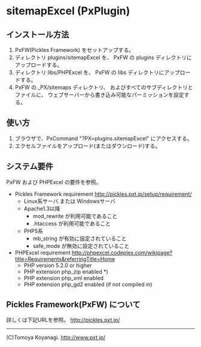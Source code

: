 # sitemapExcel (PxPlugin)

## インストール方法

1. PxFW(Pickles Framework) をセットアップする。
2. ディレクトリ plugins/sitemapExcel を、
   PxFW の plugins ディレクトリにアップロードする。
3. ディレクトリ libs/PHPExcel を、
   PxFW の libs ディレクトリにアップロードする。
4. PxFW の _PX/sitemaps ディレクトリ、
   およびすべてのサブディレクトリとファイルに、
   ウェブサーバーから書き込み可能なパーミッションを設定する。

## 使い方

1. ブラウザで、PxCommand "?PX=plugins.sitemapExcel" にアクセスする。
2. エクセルファイルをアップロード(またはダウンロード)する。

## システム要件

PxFW および PHPExcel の要件を参照。

- Pickles Framework requirement http://pickles.pxt.jp/setup/requirement/
	- Linux系サーバ または Windowsサーバ
	- Apache1.3以降
		- mod_rewrite が利用可能であること
		- .htaccess が利用可能であること
	- PHP5系
		- mb_string が有効に設定されていること
		- safe_mode が無効に設定されていること
- PHPExcel requirement http://phpexcel.codeplex.com/wikipage?title=Requirements&referringTitle=Home
	- PHP version 5.2.0 or higher
	- PHP extension php_zip enabled *)
	- PHP extension php_xml enabled
	- PHP extension php_gd2 enabled (if not compiled in)

## Pickles Framework(PxFW) について

詳しくは下記URLを参照。
http://pickles.pxt.jp/

------
(C)Tomoya Koyanagi.
http://www.pxt.jp/

